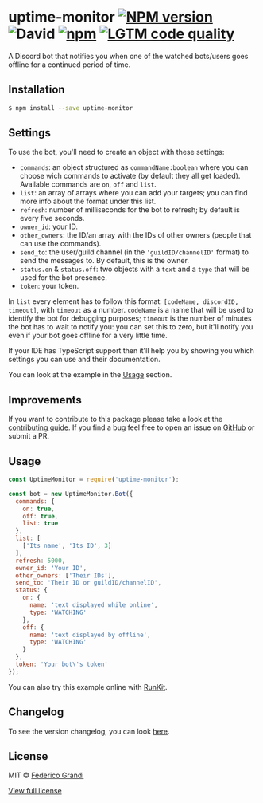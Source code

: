# uptime-monitor [![NPM version](https://badge.fury.io/js/uptime-monitor.svg)](https://npmjs.org/package/uptime-monitor) ![David](https://david-dm.org/EndBug/uptime-monitor.svg) [![npm](https://img.shields.io/npm/dt/uptime-monitor.svg)](https://npmjs.org/package/uptime-monitor) [![LGTM code quality](https://img.shields.io/lgtm/grade/javascript/github/EndBug/uptime-monitor?label=Code%20quality)](https://lgtm.com/projects/g/EndBug/uptime-monitor/context:javascript)

A Discord bot that notifies you when one of the watched bots/users goes offline for a continued period of time.

## Installation

```sh
$ npm install --save uptime-monitor
```

## Settings

To use the bot, you'll need to create an object with these settings:

 - `commands`: an object structured as `commandName:boolean` where you can choose wich commands to activate (by default they all get loaded). Available commands are `on`, `off` and `list`.
 - `list`: an array of arrays where you can add your targets; you can find more info about the format under this list.
 - `refresh`: number of milliseconds for the bot to refresh; by default is every five seconds.
 - `owner_id`: your ID.
 - `other_owners`: the ID/an array with the IDs of other owners (people that can use the commands).
 - `send_to`: the user/guild channel (in the `'guildID/channelID'` format) to send the messages to. By default, this is the owner.
 - `status.on` & `status.off`: two objects with a `text` and a `type` that will be used for the bot presence.
 - `token`: your token.

In `list` every element has to follow this format: `[codeName, discordID, timeout]`, with `timeout` as a number. `codeName` is a name that will be used to identify the bot for debugging purposes; `timeout` is the number of minutes the bot has to wait to notify you: you can set this to zero, but it'll notify you even if your bot goes offline for a very little time.

If your IDE has TypeScript support then it'll help you by showing you which settings you can use and their documentation.

You can look at the example in the [Usage](#usage) section.


## Improvements
If you want to contribute to this package please take a look at the [contributing guide](CONTRIBUTING.md). If you find a bug feel free to open an issue on [GitHub](https://github.com/EndBug/uptime-monitor/issues) or submit a PR.

## Usage

```js
const UptimeMonitor = require('uptime-monitor');

const bot = new UptimeMonitor.Bot({
  commands: {
    on: true,
    off: true,
    list: true
  },
  list: [
    ['Its name', 'Its ID', 3]
  ],
  refresh: 5000,
  owner_id: 'Your ID',
  other_owners: ['Their IDs'],
  send_to: 'Their ID or guildID/channelID',
  status: {
    on: {
      name: 'text displayed while online',
      type: 'WATCHING'
    },
    off: {
      name: 'text displayed by offline',
      type: 'WATCHING'
    }
  },
  token: 'Your bot\'s token'
});
```

You can also try this example online with [RunKit](https://npm.runkit.com/uptime-monitor).

## Changelog
To see the version changelog, you can look [here](https://github.com/EndBug/uptime-monitor/blob/master/CHANGELOG.md).

## License

MIT © [Federico Grandi](https://github.com/EndBug)

[View full license](https://github.com/EndBug/uptime-monitor/blob/master/LICENSE)
